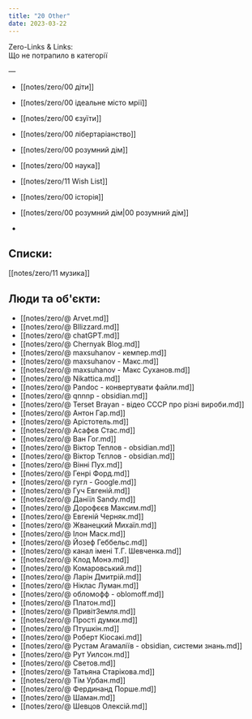```yaml
---
title: "20 Other"
date: 2023-03-22  
---
```

Zero-Links & Links:  
Що не потрапило в категорії

—  

- [[notes/zero/00 діти]]

- [[notes/zero/00 ідеальне місто мрії]]

- [[notes/zero/00 єзуїти]]

- [[notes/zero/00 лібертаріанство]]

- [[notes/zero/00 розумний дім]]

- [[notes/zero/00 наука]]  

- [[notes/zero/11 Wish List]]

- [[notes/zero/00 історія]]

- [[notes/zero/00 розумний дім|00 розумний дім]]
- 
## Списки:  
[[notes/zero/11 музика]]  




## Люди та об'єкти:  

- [[notes/zero/@ Arvet.md]]
- [[notes/zero/@ Bllizzard.md]]
- [[notes/zero/@ chatGPT.md]]
- [[notes/zero/@ Chernyak Blog.md]]
- [[notes/zero/@ maxsuhanov - кемпер.md]]
- [[notes/zero/@ maxsuhanov - Макс.md]]
- [[notes/zero/@ maxsuhanov - Макс Суханов.md]]
- [[notes/zero/@ Nikattica.md]]
- [[notes/zero/@ Pandoc - конвертувати файли.md]]
- [[notes/zero/@ qnnnp - obsidian.md]]
- [[notes/zero/@ Terset Brayan - відео СССР про різні вироби.md]]
- [[notes/zero/@ Антон Гар.md]]
- [[notes/zero/@ Арістотель.md]]
- [[notes/zero/@ Асафєв Стас.md]]
- [[notes/zero/@ Ван Гог.md]]
- [[notes/zero/@ Віктор Теплов - obsidian.md]]
- [[notes/zero/@ Віктор Тєплов - obsidian.md]]
- [[notes/zero/@ Вінні Пух.md]]
- [[notes/zero/@ Генрі Форд.md]]
- [[notes/zero/@ гугл - Google.md]]
- [[notes/zero/@ Гуч  Евгеній.md]]
- [[notes/zero/@ Даніїл Sandy.md]]
- [[notes/zero/@ Дорофєєв Максим.md]]
- [[notes/zero/@ Евгеній Черняк.md]]
- [[notes/zero/@ Жванецкий Михаїл.md]]
- [[notes/zero/@ Ілон Маск.md]]
- [[notes/zero/@ Йозеф Геббельс.md]]
- [[notes/zero/@ канал імені Т.Г. Шевченка.md]]
- [[notes/zero/@ Клод Монэ.md]]
- [[notes/zero/@ Комаровський.md]]
- [[notes/zero/@ Ларін Дмитрій.md]]
- [[notes/zero/@ Ніклас Луман.md]]
- [[notes/zero/@ обломофф - oblomoff.md]]
- [[notes/zero/@ Платон.md]]
- [[notes/zero/@ ПривітЗемля.md]]
- [[notes/zero/@ Прості думки.md]]
- [[notes/zero/@ Птушкін.md]]
- [[notes/zero/@ Роберт Кіосакі.md]]
- [[notes/zero/@ Рустам Агамаліїв - obsidian, системи знань.md]]
- [[notes/zero/@ Рут Уилсон.md]]
- [[notes/zero/@ Светов.md]]
- [[notes/zero/@ Татьяна Старікова.md]]
- [[notes/zero/@ Тім Урбан.md]]
- [[notes/zero/@ Фердинанд Порше.md]]
- [[notes/zero/@ Шаман.md]]
- [[notes/zero/@ Шевцов Олексій.md]]

